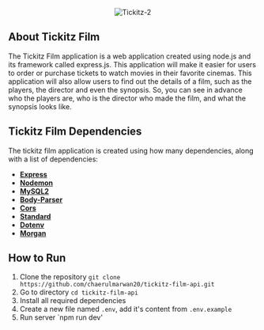 <p align="center"<a href="https://tickitz-film.netlify.app/"><img src="https://i.ibb.co/tzSzq4x/Tickitz-2.png" alt="Tickitz-2" border="0" /></a></p>

## About Tickitz Film

The Tickitz Film application is a web application created using node.js and its framework called express.js. This application will make it easier for users to order or purchase tickets to watch movies in their favorite cinemas. This application will also allow users to find out the details of a film, such as the players, the director and even the synopsis. So, you can see in advance who the players are, who is the director who made the film, and what the synopsis looks like.

## Tickitz Film Dependencies

The tickitz film application is created using how many dependencies, along with a list of dependencies:

- **[Express](https://expressjs.com/)**
- **[Nodemon](https://nodemon.io/)**
- **[MySQL2](https://www.npmjs.com/package/mysql2)**
- **[Body-Parser](https://www.npmjs.com/package/body-parser)**
- **[Cors](https://www.npmjs.com/package/cors)**
- **[Standard](https://standardjs.com/)**
- **[Dotenv](https://www.npmjs.com/package/dotenv)**
- **[Morgan](https://www.npmjs.com/package/morgan)**

## How to Run

1. Clone the repository `git clone https://github.com/chaerulmarwan20/tickitz-film-api.git`
2. Go to directory `cd tickitz-film-api`
3. Install all required dependencies
4. Create a new file named `.env`, add it's content from `.env.example`
5. Run server `npm run dev'
